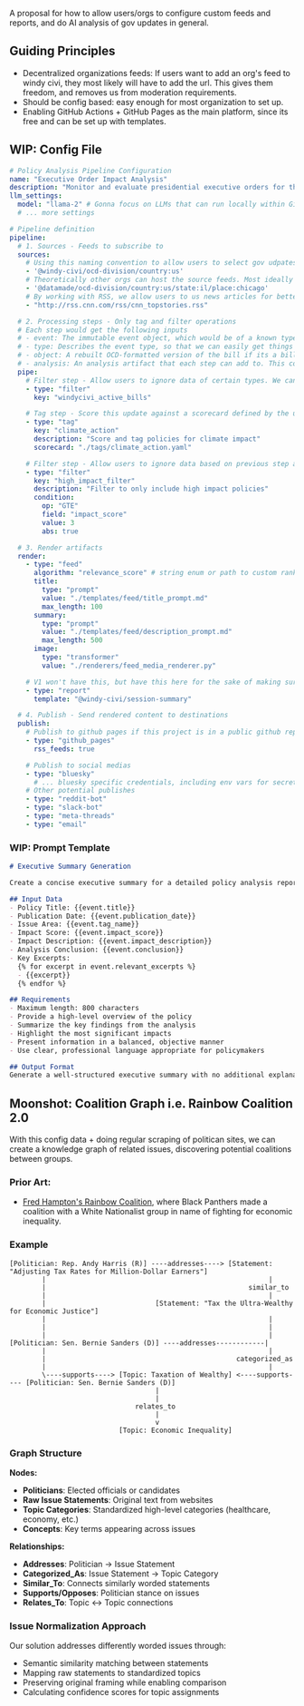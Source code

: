A proposal for how to allow users/orgs to configure custom feeds and reports, and do AI analysis of gov updates in general.

## Guiding Principles
- Decentralized organizations feeds: If users want to add an org's feed to windy civi, they most likely will have to add the url. This gives them freedom, and removes us from moderation requirements.
- Should be config based: easy enough for most organization to set up.
- Enabling GitHub Actions + GitHub Pages as the main platform, since its free and can be set up with templates.

## WIP: Config File

```yaml
# Policy Analysis Pipeline Configuration
name: "Executive Order Impact Analysis"
description: "Monitor and evaluate presidential executive orders for their impact on key activist issues"
llm_settings:
  model: "llama-2" # Gonna focus on LLMs that can run locally within Github Action's free mode.
  # ... more settings

# Pipeline definition
pipeline:
  # 1. Sources - Feeds to subscribe to
  sources:
    # Using this naming convention to allow users to select gov udpates. This `country:us` would mean all USA data would be imported.
    - '@windy-civi/ocd-division/country:us'
    # Theoretically other orgs can host the source feeds. Most ideally in the future the gov should provide this source.
    - '@datamade/ocd-division/country:us/state:il/place:chicago'   
    # By working with RSS, we allow users to us news articles for better analyzing/scoring updates.
    - "http://rss.cnn.com/rss/cnn_topstories.rss"

  # 2. Processing steps - Only tag and filter operations
  # Each step would get the following inputs
  # - event: The immutable event object, which would be of a known type by us (one of our ocd event updates, or fallback to simple RSS style)
  # - type: Describes the event type, so that we can easily get things like schema info.
  # - object: A rebuilt OCD-formatted version of the bill if its a bill, + any other OCD objects. Allows user to easily see the entire bill data.
  # - analysis: An analysis artifact that each step can add to. This could be of type {[bill_id]: {tags, summaries}}.
  pipe:
    # Filter step - Allow users to ignore data of certain types. We can provide specific baked in filters since legislation can be very noisy.
    - type: "filter"
      key: "windycivi_active_bills"

    # Tag step - Score this update against a scorecard defined by the user.
    - type: "tag"
      key: "climate_action"
      description: "Score and tag policies for climate impact"
      scorecard: "./tags/climate_action.yaml"

    # Filter step - Allow users to ignore data based on previous step analysis 
    - type: "filter"
      key: "high_impact_filter"
      description: "Filter to only include high impact policies"
      condition:
        op: "GTE"
        field: "impact_score"
        value: 3
        abs: true

  # 3. Render artifacts
  render:
    - type: "feed"
      algorithm: "relevance_score" # string enum or path to custom ranking algorithm
      title:
        type: "prompt"
        value: "./templates/feed/title_prompt.md"
        max_length: 100
      summary:
        type: "prompt" 
        value: "./templates/feed/description_prompt.md"
        max_length: 500
      image:
        type: "transformer"
        value: "./renderers/feed_media_renderer.py"

    # V1 won't have this, but have this here for the sake of making sure the YAML is extendable.
    - type: "report"
      template: "@windy-civi/session-summary"

  # 4. Publish - Send rendered content to destinations
  publish:
    # Publish to github pages if this project is in a public github repo.
    - type: "github_pages"
      rss_feeds: true

    # Publish to social medias
    - type: "bluesky"
      # ... bluesky specific credentials, including env vars for secrets
    # Other potential publishes
    - type: "reddit-bot"
    - type: "slack-bot"
    - type: "meta-threads"
    - type: "email"
```

### WIP: Prompt Template

```markdown
# Executive Summary Generation

Create a concise executive summary for a detailed policy analysis report.

## Input Data
- Policy Title: {{event.title}}
- Publication Date: {{event.publication_date}}
- Issue Area: {{event.tag_name}}
- Impact Score: {{event.impact_score}}
- Impact Description: {{event.impact_description}}
- Analysis Conclusion: {{event.conclusion}}
- Key Excerpts:
  {% for excerpt in event.relevant_excerpts %}
  - {{excerpt}}
  {% endfor %}

## Requirements
- Maximum length: 800 characters
- Provide a high-level overview of the policy
- Summarize the key findings from the analysis
- Highlight the most significant impacts
- Present information in a balanced, objective manner
- Use clear, professional language appropriate for policymakers

## Output Format
Generate a well-structured executive summary with no additional explanation.
```

## Moonshot: Coalition Graph i.e. Rainbow Coalition 2.0

With this config data + doing regular scraping of politican sites, we can create a knowledge graph of related issues, discovering potential coalitions between groups. 

### Prior Art: 
- [Fred Hampton's Rainbow Coalition](https://en.wikipedia.org/wiki/Rainbow_Coalition_(Fred_Hampton)), where Black Panthers made a coalition with a White Nationalist group in name of fighting for economic inequality.

### Example 

```
[Politician: Rep. Andy Harris (R)] ----addresses----> [Statement: "Adjusting Tax Rates for Million-Dollar Earners"]
        |                                                       |
        |                                                  similar_to
        |                                                       |
        |                           [Statement: "Tax the Ultra-Wealthy for Economic Justice"]
        |                                                       |
        |                                                       |
        |                                                       |
[Politician: Sen. Bernie Sanders (D)] ----addresses------------|
        |                                                       |
        |                                               categorized_as
        |                                                       |
        \----supports----> [Topic: Taxation of Wealthy] <----supports---- [Politician: Sen. Bernie Sanders (D)]
                                    |
                                    |
                               relates_to
                                    |
                                    v
                           [Topic: Economic Inequality]
```

### Graph Structure

**Nodes:**
- **Politicians**: Elected officials or candidates
- **Raw Issue Statements**: Original text from websites
- **Topic Categories**: Standardized high-level categories (healthcare, economy, etc.)
- **Concepts**: Key terms appearing across issues

**Relationships:**
- **Addresses**: Politician → Issue Statement
- **Categorized_As**: Issue Statement → Topic Category
- **Similar_To**: Connects similarly worded statements
- **Supports/Opposes**: Politician stance on issues
- **Relates_To**: Topic ↔ Topic connections

### Issue Normalization Approach

Our solution addresses differently worded issues through:
- Semantic similarity matching between statements
- Mapping raw statements to standardized topics
- Preserving original framing while enabling comparison
- Calculating confidence scores for topic assignments

